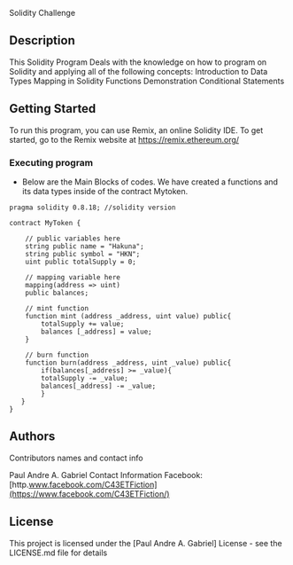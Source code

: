 Solidity Challenge


## Description

This Solidity Program Deals with the knowledge on how to program on Solidity and applying all of the following concepts:
Introduction to Data Types
Mapping in Solidity
Functions Demonstration
Conditional Statements

## Getting Started

To run this program, you can use Remix, an online Solidity IDE. To get started, go to the Remix website at https://remix.ethereum.org/

### Executing program

* Below are the Main Blocks of codes. We have created a functions and its data types inside of the contract Mytoken.

```
pragma solidity 0.8.18; //solidity version

contract MyToken {

    // public variables here
    string public name = "Hakuna"; 
    string public symbol = "HKN"; 
    uint public totalSupply = 0;

    // mapping variable here
    mapping(address => uint) 
    public balances;
    
    // mint function 
    function mint (address _address, uint value) public{ 
        totalSupply += value;
        balances [_address] = value;
    }

    // burn function
    function burn(address _address, uint _value) public{ 
        if(balances[_address] >= _value){
        totalSupply -= _value;
        balances[_address] -= _value;
        }
   }
}
```


## Authors

Contributors names and contact info

Paul Andre A. Gabriel
Contact Information
Facebook:[http.www.facebook.com/C43ETFiction](https://www.facebook.com/C43ETFiction/)

## License

This project is licensed under the [Paul Andre A. Gabriel] License - see the LICENSE.md file for details
